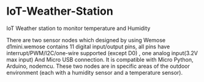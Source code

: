 # IoT-Weather-Station
IoT Weather station to monitor temperature and Humidity

There are two sensor nodes which designed by using Wemose d1mini.wemose contains 11 digital input/output pins, all pins have interrupt/PWM/I2C/one-wire supported (except D0) , 
one analog input(3.2V max input) And  Micro USB connection. It is compatible with Micro Python, Arduino, nodemcu. 
These two nodes are in specific areas of the outdoor environment (each with a humidity sensor and a temperature sensor). 
